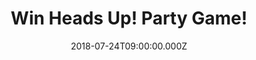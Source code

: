 ---
campaign-uuid: "c-92392886-576f-479f-833e-f33ad58e14c8"
type: "Competition"
category: "Entertainment"
date: "2018-07-24T09:00:00.000Z"
end-date: "2018-08-24T23:59:00.000Z"
disable-form: false
is_promoted: false
has_entry_page: true
title: "Win Heads Up! Party Game!"
competition-description: "<p>Now you can play the outrageous party game version of\
  \ the popular app seen on The Ellen Degeneres Show: Heads Up! Party Game! thanks\
  \ to NME AAA because we are giving away a copy to one lucky NME AAA member!</p>\r\
  \n<p>Liking what you hear?’ Click below for a chance to win!</p>"
hero-header: "Win Heads Up! Party Game!"
terms-confirmation: "N/A"
banner-img: "https://assets.expresslyapp.com/asset-1e3bc259-afe5-4951-aa0a-82205b7b89ee.jpg"
logo-left-href: "aaa.nme.com"
logo-left-image: "https://assets.expresslyapp.com/asset-2bbc31f5-1a56-4b2f-a47d-0dc1f5f8f4b5.jpg"
logo-left-title: "nme aaa"
bg-image-hero: "https://assets.expresslyapp.com/asset-bc332778-4af7-4da8-8b76-f30bc1975d84.jpg"
bg-image-first: "https://assets.expresslyapp.com/asset-fd81be95-a019-4087-a4d1-7b28c34ce35a.jpg"
section1-content: "<p>Slip on a headband and load it with cards. Can you guess the\
  \ words you’re wearing based on other players clues? Earn chips with each correct\
  \ answer. Earn the most, and you win! With six headbands and 200 cards across four\
  \ crazy categories, HEAD’S UP! is non-stop family fun for two to six players, ages\
  \ 8 and up.</p>\r\n<p>If you’re looking to having a great night in with friends,\
  \ this game is a MUST for YOU! Hurry up, enter the form below and you could have\
  \ your Friday night sorted!</p>\r\n<p>Good luck!</p>"
entry-title: "Win Heads Up! Party Game!"
entry-content: "Enter the draw to win Heads Up! Party Game! by completing the form\
  \ below before 23:59 on 24th of August 2018."
has-winner: false
prize-description: "Heads Up! Party Game!"
special-conditions: "Multiple entries are allowed up to one every day."
---